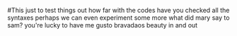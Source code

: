 #This just to test things out
how far with the codes
have you checked all the syntaxes
perhaps we can even experiment some more
what did mary say to sam?
you're lucky to have me
gusto 
bravadaos
beauty in and out
